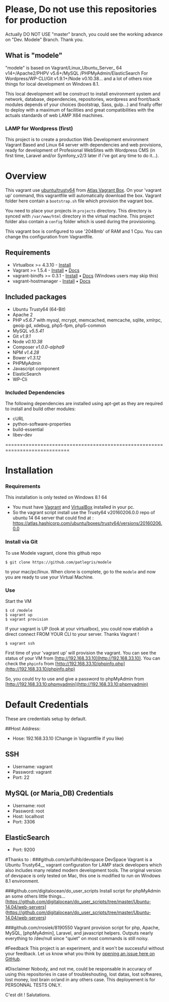 # Please, Do not use this repositories for production
Actually DO NOT USE "master" branch, you could see the working advance on "Dev. Modele" Branch.
Thank you.

## What is "modele"
"modele" is based on Vagrant/Linux_Ubuntu_Server_ 64 v14+/Apache2/PHPV v5.6+/MySQL /PHPMyAdmin/ElasticSearch For Wordpress/WP-CLI/Git v1.9.1+/Node v0.10.38... and a lot of others nice things for local development on Windows 8.1.

This local development will be construct to install environment system and network, database, dependencies, repositories, wordpress and front/back modules depends of your choices (bootstrap, Sass, gulp...) and finally offer to deploy with a maximum of facilities and great compatibilities with the actuals standards of web LAMP X64 machines.

### LAMP for Wordpress (first)
This project is to create a production Web Development environment Vagrant Based and Linux 64 server with dependencies and web provisions, ready for development of Profesional WebSites with Wordpress CMS (in first time, Laravel and/or Symfony_v2/3 later if i've got any time to do it...).

# Overview
This vagrant use [ubuntu/trusty64](https://atlas.hashicorp.com/ubuntu/boxes/trusty64) from [Atlas Vagrant Box](https://atlas.hashicorp.com/boxes/search?utm_source=vagrantcloud.com&vagrantcloud=1).
  On your 'vagrant up' command, this vagrantfile will automatically download the box. Vagrant folder here contain a `bootstrap.sh` file which provision the vagrant box.

  You need to place your projects in `projects` directory. This directory is synced with `/var/www/html` directory in the virtual machine.
  This project folder also contain a `config` folder which is used during the provisioning.

This vagrant box is configured to use '2048mb' of RAM and 1 Cpu. You can change ths configuration from Vagrantfile.

## Requirements

* Virtualbox >= 4.3.10 - [Install](https://www.virtualbox.org/wiki/Downloads)
* Vagrant >= 1.5.4 - [Install](http://www.vagrantup.com/downloads.html) • [Docs](https://docs.vagrantup.com/v2/)
* vagrant-bindfs >= 0.3.1 - [Install](https://github.com/gael-ian/vagrant-bindfs#installation) • [Docs](https://github.com/gael-ian/vagrant-bindfs) (Windows users may skip this)
* vagrant-hostmanager - [Install](https://github.com/smdahlen/vagrant-hostmanager#installation) • [Docs](https://github.com/smdahlen/vagrant-hostmanager)

## Included packages

- Ubuntu Trusty64 (64-Bit)
- Apache 2
- PHP _v5.6.7_ with mysql, mcrypt, memcached, memcache, sqlite, xmlrpc, geoip gd, xdebug, php5-fpm, php5-common
- MySQL _v5.5.41_
- Git _v1.9.1_
- Node _v0.10.38_
- Composer _v1.0.0-alpha9_
- NPM _v1.4.28_
- Bower _v1.3.12_
- PHPMyAdmin
- Javascript component
- ElasticSearch
- WP-Cli

### Included Dependencies
The following dependencies are installed using apt-get as they are required to install and build other modules:

- cURL
- python-software-properties
- build-essential
- libev-dev

============================================================================

# Installation

### Requirements
This installation is only tested on Windows 8.1 64
* You must have [Vagrant](http://vagrantup.com) and [VirtualBox](https://www.virtualbox.org) installed in your pc.
* So the vagrant script install use the Trusty64 v20160206.0.0 repo of ubuntu 14  64 server that could find at : https://atlas.hashicorp.com/ubuntu/boxes/trusty64/versions/20160206.0.0

### Install via Git
To use Modele vagrant, clone this github repo

    $ git clone https://github.com/patlegris/modele
to your mac/pc/linux.  When clone is complete, go to the `modele` and now you are ready to use your Virtual Machine.

### Use
Start the VM

    $ cd /modele
    $ vagrant up
    $ vagrant provision

If your vagrant is UP (look at your virtualbox), you could now etablish a direct connect FROM YOUR CLI to your server. Thanks Vagrant !

    $ vagrant ssh

First time of your 'vagrant up' will provision the vagrant. You can see the status of your VM from [http://192.168.33.10](http://192.168.33.10).
You can check the `phpinfo` from  [http://192.168.33.10/phpinfo.php](http://192.168.33.10/phpinfo.php)

So, you could try to use and give a password to phpMyAdmin from [http://192.168.33.10:phpmyadmin](http://192.168.33.10:phpmyadmin)

# Default Credentials
These are credentials setup by default.

##Host Address:
- Hose: 192.168.33.10 (Change in Vagrantfile if you like)

## SSH
- Username: vagrant
- Password: vagrant
- Port: 22

## MySQL (or Maria_DB) Credentials
- Username: root
- Password: root
- Host: localhost
- Port: 3306

## ElasticSearch
- Port: 9200

#Thanks to :
###github.com/arifulhb/devspace
DevSpace Vagrant is a Ubuntu Trusty64__ vagrant configuration for LAMP stack developers which also includes many related modern development tools.
The original version of devspace is only tested on Mac, this one is modified to run on Windows 8.1 environment.

###github.com/digitalocean/do_user_scripts
Install script for phpMyAdmin an some others little things...
[https://github.com/digitalocean/do_user_scripts/tree/master/Ubuntu-14.04/web-servers] (https://github.com/digitalocean/do_user_scripts/tree/master/Ubuntu-14.04/web-servers)

###github.com/rrosiek/8190550
Vagrant provision script for php, Apache, MySQL, [phpMyAdmin], Laravel, and javascript helpers. Outputs nearly everything to /dev/null since "quiet" on most commands is still noisy.

#Feedback
This project is an experiment, and it won't be successful without your feedback.
Let us know what you think by [opening an issue here on GitHub](https://github.com/patlegris/modele/issues).

#Disclaimer
Nobody, and not me, could be responsable in accuracy of using this repositories in case of troubleshouting, lost datas, lost softwares, lost money, lost brain or/and in any others case.
This deployement is for PERSONNAL TESTS ONLY.

C'est dit !
Salutations.